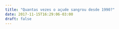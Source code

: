```yaml
---
title: "Quantas vezes o açude sangrou desde 1990?"
date: 2017-11-15T16:29:06-03:00
draft: false
---
```



<!--more-->
<div id="vis" width=300></div>

<script src="https://cdnjs.cloudflare.com/ajax/libs/vega/3.0.7/vega.js"></script>
<script src="https://cdnjs.cloudflare.com/ajax/libs/vega-lite/2.0.1/vega-lite.js"></script>
<script src="https://cdnjs.cloudflare.com/ajax/libs/vega-embed/3.0.0-rc7/vega-embed.js"></script>
<script>
    const spec = {  
  "$schema":"https://vega.github.io/schema/vega-lite/v2.json",
    "data": {     
        "url":"https://api.insa.gov.br/reservatorios/12172/monitoramento",
        "format": {
            "type": "json",
            "property": "volumes",
            "parse":{
              "DataInformacao": "utc:'%d/%m/%Y'"
            }
        }
    },
    
    "transform":[{"filter": {"field": "VolumePercentual", "range":[101,200]
        }
       }],
     "mark": "point",
     "config": {
    "point": {
      "color": "purple",
      "shape": ""
    }},
        "encoding": {
        "y": {"timeUnit": "yearmonthdate", "field": "DataInformacao", "type": "ordinal", "axis": {"title": ""}},

		    "x":{"field": "VolumePercentual", "type": "quantitative", "axis": {"title": "% Percentual do volume de água"}, "scale": {
          "domain": [100,111]}
        }

        }
};
  	vegaEmbed('#vis', spec).catch(console.warn);
</script>
